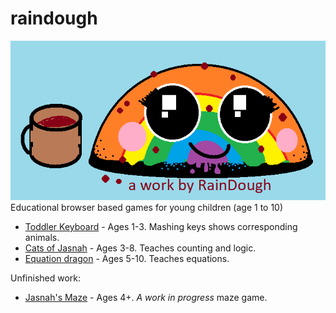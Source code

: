 # raindough
![RainDough](raindough.png)
Educational browser based games for young children (age 1 to 10)

 - [Toddler Keyboard](https://countable.github.io/toddler-keyboard/) - Ages 1-3. Mashing keys shows corresponding animals.
 - [Cats of Jasnah](https://countable.github.io/cats-of-jasnah/) - Ages 3-8. Teaches counting and logic.
 - [Equation dragon](https://countable.github.io/equation-dragon/) - Ages 5-10. Teaches equations.

Unfinished work:
 - [Jasnah's Maze](https://countable.github.io/jasnahs-maze/) - Ages 4+. *A work in progress* maze game.


   
